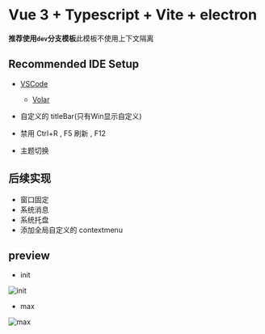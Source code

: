 # Vue 3 + Typescript + Vite + electron

**推荐使用`dev`分支模板**此模板不使用上下文隔离

## Recommended IDE Setup

- [VSCode](https://code.visualstudio.com/)

  - [Volar](https://marketplace.visualstudio.com/items?itemName=johnsoncodehk.volar)

- 自定义的 titleBar(只有Win显示自定义)

- 禁用 Ctrl+R , F5 刷新 , F12

- 主题切换

## 后续实现

- 窗口固定
- 系统消息
- 系统托盘
- 添加全局自定义的 contextmenu

## preview

- init

![init](https://raw.githubusercontent.com/Casuor/ImgCDN/master/img/Snipaste_2022-05-07_19-50-52.png)

- max

![max](https://raw.githubusercontent.com/Casuor/ImgCDN/master/img/Snipaste_2022-05-07_19-51-04.png)
